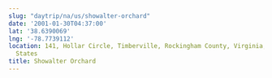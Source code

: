```yaml
---
slug: "daytrip/na/us/showalter-orchard"
date: '2001-01-30T04:37:00'
lat: '38.6390069'
lng: '-78.7739112'
location: 141, Hollar Circle, Timberville, Rockingham County, Virginia, 22853, United
  States
title: Showalter Orchard
---
```



